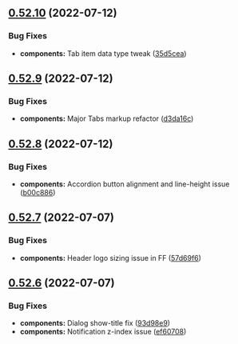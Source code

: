 ## [0.52.10](https://github.com/jacecotton/tcds/compare/v0.52.9...v0.52.10) (2022-07-12)


### Bug Fixes

* **components:** Tab item data type tweak ([35d5cea](https://github.com/jacecotton/tcds/commit/35d5cea6a053279ee4569783e10fd2d542d8fbcc))



## [0.52.9](https://github.com/jacecotton/tcds/compare/v0.52.8...v0.52.9) (2022-07-12)


### Bug Fixes

* **components:** Major Tabs markup refactor ([d3da16c](https://github.com/jacecotton/tcds/commit/d3da16ca85800113857626b8f6725ea13f488177))



## [0.52.8](https://github.com/jacecotton/tcds/compare/v0.52.7...v0.52.8) (2022-07-12)


### Bug Fixes

* **components:** Accordion button alignment and line-height issue ([b00c886](https://github.com/jacecotton/tcds/commit/b00c886039925c5684fba7c0010349d46344b6d7))



## [0.52.7](https://github.com/jacecotton/tcds/compare/v0.52.6...v0.52.7) (2022-07-07)


### Bug Fixes

* **components:** Header logo sizing issue in FF ([57d69f6](https://github.com/jacecotton/tcds/commit/57d69f656f5c49b76e7e6bf2ae5ee298aab3169d))



## [0.52.6](https://github.com/jacecotton/tcds/compare/v0.52.5...v0.52.6) (2022-07-07)


### Bug Fixes

* **components:** Dialog show-title fix ([93d98e9](https://github.com/jacecotton/tcds/commit/93d98e9ff6c997c5ff897328f5616120d1e0031c))
* **components:** Notification z-index issue ([ef60708](https://github.com/jacecotton/tcds/commit/ef60708b8d924810e1b47b8434ffc807b058d14e))



